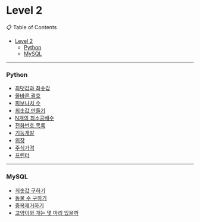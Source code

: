 # Level 2

📋 Table of Contents

- [Level 2](#level-2)
    - [Python](#python)
    - [MySQL](#mysql)

---

### Python
- [최댓값과 최솟값](./solution(1).py)
- [올바른 괄호](./solution(2).py)
- [피보나치 수](./solution(3).py)
- [최솟값 만들기](./solution(4).py)
- [N개의 최소공배수](./solution(5).py)
- [전화번호 목록](./solution(6).py)
- [기능개발](./solution(7).py)
- [위장](./solution(8).py)
- [주식가격](./solution(9).py)
- [프린터](./solution(10).py)

---

### MySQL
- [최솟값 구하기](./solution_1.sql)
- [동물 수 구하기](./solution_2.sql)
- [중복제거하기](./solution_3.sql)
- [고양이와 개는 몇 마리 있을까](./solution_4.sql)
